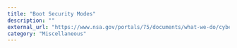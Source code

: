 ```yaml
---
title: "Boot Security Modes"
description: ""
external_url: "https://www.nsa.gov/portals/75/documents/what-we-do/cybersecurity/professional-resources/csi-boot-security-modes-and-recommendations.pdf"
category: "Miscellaneous"
---
```

